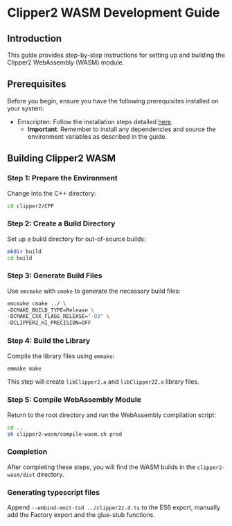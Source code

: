 # Clipper2 WASM Development Guide

## Introduction
This guide provides step-by-step instructions for setting up and building the Clipper2 WebAssembly (WASM) module.

## Prerequisites
Before you begin, ensure you have the following prerequisites installed on your system:
- Emscripten: Follow the installation steps detailed [here](https://emscripten.org/docs/getting_started/downloads.html).
  - **Important**: Remember to install any dependencies and source the environment variables as described in the guide.

## Building Clipper2 WASM

### Step 1: Prepare the Environment
Change into the C++ directory:
```bash
cd clipper2/CPP
```

### Step 2: Create a Build Directory
Set up a build directory for out-of-source builds:
```bash
mkdir build
cd build
```

### Step 3: Generate Build Files
Use `emcmake` with `cmake` to generate the necessary build files:
```bash
emcmake cmake ../ \
-DCMAKE_BUILD_TYPE=Release \
-DCMAKE_CXX_FLAGS_RELEASE="-O3" \
-DCLIPPER2_HI_PRECISION=OFF
```

### Step 4: Build the Library
Compile the library files using `emmake`:
```bash
emmake make
```
This step will create `libClipper2.a` and `libClipper2Z.a` library files.

### Step 5: Compile WebAssembly Module
Return to the root directory and run the WebAssembly compilation script:
```bash
cd ..
sh clipper2-wasm/compile-wasm.sh prod
```

### Completion
After completing these steps, you will find the WASM builds in the `clipper2-wasm/dist` directory.

### Generating typescript files
Append `--embind-emit-tsd ../clipper2z.d.ts` to the ES6 export, manually add the Factory export and the glue-stub functions.

